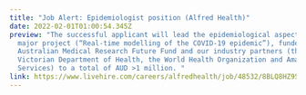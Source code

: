 ```yaml
---
title: "Job Alert: Epidemiologist position (Alfred Health)"
date: 2022-02-01T01:00:54.345Z
preview: "The successful applicant will lead the epidemiological aspects of this
  major project (“Real-time modelling of the COVID-19 epidemic”), funded by the
  Australian Medical Research Future Fund and our industry partners (the
  Victorian Department of Health, the World Health Organization and Amazon Web
  Services) to a total of AUD >1 million. "
link: https://www.livehire.com/careers/alfredhealth/job/48532/8BLQ8HZ9S/epidemiologist
---
```

